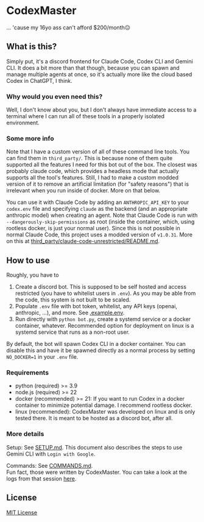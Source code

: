 # CodexMaster

... 'cause my 16yo ass can't afford $200/month😐

## What is this?

Simply put, it's a discord frontend for Claude Code, Codex CLI and Gemini CLI. It does a bit more than that though, because you can spawn and manage multiple agents at once, so it's actually more like the cloud based Codex in ChatGPT, I think.

### Why would you even need this?

Well, I don't know about you, but I don't always have immediate access to a terminal where I can run all of these tools in a properly isolated environment.

### Some more info

Note that I have a custom version of all of these command line tools. You can find them in `third_party/`. This is because none of them quite supported all the features I need for this bot out of the box. The closest was probably claude code, which provides a headless mode that actually supports all the tool's features. Still, I had to make a custom modded version of it to remove an artificial limitation (for "safety reasons") that is irrelevant when you run inside of docker. More on that below.

You can use it with Claude Code by adding an `ANTHROPIC_API_KEY` to your `codex.env` file and specifying `claude` as the backend (and an appropriate anthropic model) when creating an agent.
Note that Claude Code is run with `--dangerously-skip-permissions` as root (inside the container, which, using rootless docker, is just your normal user). Since this is not possible in normal
Claude Code, this project uses a modded version of `v1.0.31`. More on this at [third_party/claude-code-unrestricted/README.md](third_party/claude-code-unrestricted/README.md).

## How to use

Roughly, you have to

1. Create a discord bot. This is supposed to be self hosted and access restricted (you have to whitelist users in `.env`). As you may be able from the code, this system is not built to be scaled.
2. Populate `.env` file with bot token, whitelist, any API keys (openai, anthropic, ...), and more. See [.example.env](.example.env).
3. Run directly with `python bot.py`, create a systemd service or a docker container, whatever. Recommended option for deployment on linux is a systemd service that runs as a non-root user.

By default, the bot will spawn Codex CLI in a docker container. You can disable this and have it be spawned directly as a normal process by setting `NO_DOCKER=1` in your `.env` file.

### Requirements

- python (required) >= 3.9
- node.js (required) >= 22
- docker (recommended) >= 21: If you want to run Codex in a docker container to minimize potential damage. I recommend rootless docker.
- linux (recommended): CodexMaster was developed on linux and is only tested there. It is meant to be hosted as a discord bot, after all.

### More details

Setup: See [SETUP.md](docs/SETUP.md). This document also describes the steps to use Gemini CLI with `Login with Google`.

Commands: See [COMMANDS.md](docs/COMMANDS.md).  
Fun fact, those were written by CodexMaster. You can take a look at the logs from that session [here](docs/codex_master_writes_its_own_docs.log).

## License
[MIT License](LICENSE)
